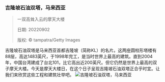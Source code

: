 ### 吉隆坡石油双塔，马来西亚
> 一双高耸入云的摩天大楼> > 日期: 20220902> > 版权: © tampatra/Getty Images
   
 吉隆坡石油双塔是马来西亚首都吉隆坡（简称KL）的名片。这两座圆柱形塔楼有88层，高达1483英尺，于1998年完工，是当时世界上最高的建筑。直到2004年，中国台湾建成了台北101，比它高出近200英尺。但它仍然是世界上最高的双子摩天大楼。今天是摩天大楼日，在这个日子呈现吉隆坡石油双塔正合乎时宜。让我们来欣赏这些工程和建筑壮举吧。
![吉隆坡石油双塔，马来西亚](https://s.cn.bing.net/th?id=OHR.MalaysiaTwinTowers_ZH-CN1989513449_1920x1080.jpg&rf=LaDigue_1920x1080.jpg)